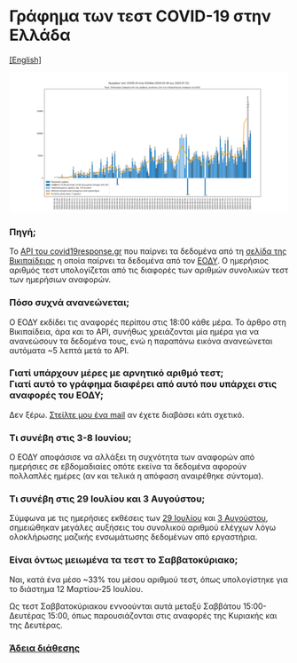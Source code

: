 # Γράφημα των τεστ COVID-19 στην Ελλάδα
[[English]](README.en.md)

[![](plots/latest.png)](https://raw.githubusercontent.com/tdiam/covid19-el-tests-chart/master/plots/latest.png)

### Πηγή;
Το [API του covid19response.gr](https://covid-19-greece.herokuapp.com/) που παίρνει τα δεδομένα από τη [σελίδα της Βικιπαίδειας](https://el.wikipedia.org/wiki/%CE%A0%CE%B1%CE%BD%CE%B4%CE%B7%CE%BC%CE%AF%CE%B1_%CF%84%CE%BF%CF%85_%CE%BA%CE%BF%CF%81%CE%BF%CE%BD%CE%BF%CF%8A%CE%BF%CF%8D_%CF%83%CF%84%CE%B7%CE%BD_%CE%95%CE%BB%CE%BB%CE%AC%CE%B4%CE%B1_%CF%84%CE%BF_2020#%CE%A3%CF%84%CE%B1%CF%84%CE%B9%CF%83%CF%84%CE%B9%CE%BA%CE%AC_%CF%83%CF%84%CE%BF%CE%B9%CF%87%CE%B5%CE%AF%CE%B1) η οποία παίρνει τα δεδομένα από τον [ΕΟΔΥ](https://eody.gov.gr/epidimiologika-statistika-dedomena/ektheseis-covid-19/). Ο ημερήσιος αριθμός τεστ υπολογίζεται από τις διαφορές των αριθμών συνολικών τεστ των ημερήσιων αναφορών.

### Πόσο συχνά ανανεώνεται;
Ο ΕΟΔΥ εκδίδει τις αναφορές περίπου στις 18:00 κάθε μέρα. Το άρθρο στη Βικιπαίδεια, άρα και το API, συνήθως χρειάζονται μία ημέρα για να ανανεώσουν τα δεδομένα τους, ενώ η παραπάνω εικόνα ανανεώνεται αυτόματα ~5 λεπτά μετά το API.

### Γιατί υπάρχουν μέρες με αρνητικό αριθμό τεστ;<br />Γιατί αυτό το γράφημα διαφέρει από αυτό που υπάρχει στις αναφορές του ΕΟΔΥ;
Δεν ξέρω. [Στείλτε μου ένα mail](mailto:diamaltho@gmail.com) αν έχετε διαβάσει κάτι σχετικό.

### Τι συνέβη στις 3-8 Ιουνίου;
Ο ΕΟΔΥ αποφάσισε να αλλάξει τη συχνότητα των αναφορών από ημερήσιες σε εβδομαδιαίες οπότε εκείνα τα δεδομένα αφορούν πολλαπλές ημέρες (αν και τελικά η απόφαση αναιρέθηκε σύντομα).

### Τι συνέβη στις 29 Ιουλίου και 3 Αυγούστου;
Σύμφωνα με τις ημερήσιες εκθέσεις των [29 Ιουλίου](https://eody.gov.gr/wp-content/uploads/2020/07/covid-gr-daily-report-20200729.pdf) και [3 Αυγούστου](https://eody.gov.gr/wp-content/uploads/2020/08/covid-gr-daily-report-20200803.pdf), σημειώθηκαν μεγάλες αυξήσεις του συνολικού αριθμού ελέγχων λόγω ολοκλήρωσης μαζικής ενσωμάτωσης δεδομένων από εργαστήρια.

### Είναι όντως μειωμένα τα τεστ το Σαββατοκύριακο;
Ναι, κατά ένα μέσο ~33% του μέσου αριθμού τεστ, όπως υπολογίστηκε για το διάστημα 12 Μαρτίου-25 Ιουλίου.

Ως τεστ Σαββατοκύριακου εννοούνται αυτά μεταξύ Σαββάτου 15:00-Δευτέρας 15:00, όπως παρουσιάζονται στις αναφορές της Κυριακής και της Δευτέρας.

### [Άδεια διάθεσης](LICENSE.txt)

